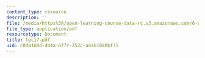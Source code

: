 ```yaml
---
content_type: resource
description: ''
file: /media/https%3A/open-learning-course-data-rc.s3.amazonaws.com/6-046j-introduction-to-algorithms-sma-5503-fall-2005/c0da168ddb4a6f7f252ca4461080bf71_lec17.pdf
file_type: application/pdf
resourcetype: Document
title: lec17.pdf
uid: c0da168d-db4a-6f7f-252c-a4461080bf71
---
```

